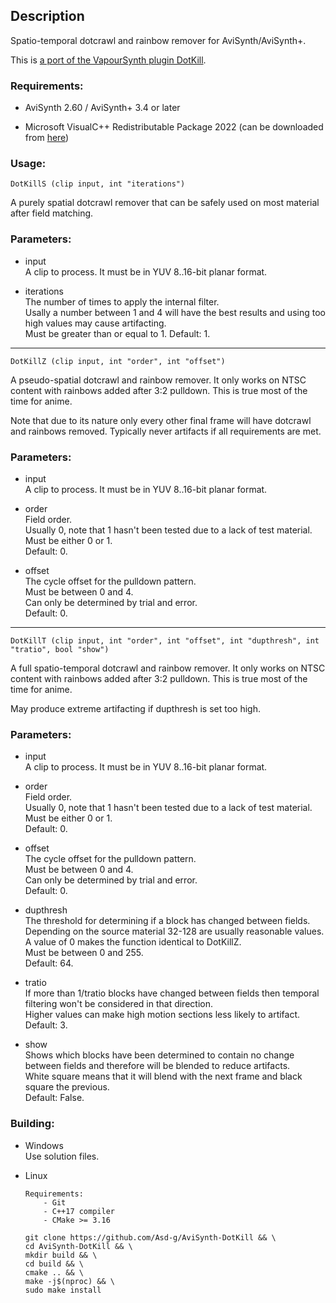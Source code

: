 ## Description

Spatio-temporal dotcrawl and rainbow remover for AviSynth/AviSynth+.

This is [a port of the VapourSynth plugin DotKill](https://github.com/myrsloik/DotKill).

### Requirements:

- AviSynth 2.60 / AviSynth+ 3.4 or later

- Microsoft VisualC++ Redistributable Package 2022 (can be downloaded from [here](https://github.com/abbodi1406/vcredist/releases))

### Usage:

```
DotKillS (clip input, int "iterations")
```

A purely spatial dotcrawl remover that can be safely used on most material after field matching.

### Parameters:

- input\
    A clip to process. It must be in YUV 8..16-bit planar format.
    
- iterations\
    The number of times to apply the internal filter.\
    Usally a number between 1 and 4 will have the best results and using too high values may cause artifacting.\
    Must be greater than or equal to 1.
    Default: 1.
    
---

```
DotKillZ (clip input, int "order", int "offset")
```

A pseudo-spatial dotcrawl and rainbow remover. It only works on NTSC content with rainbows added after 3:2 pulldown. This is true most of the time for anime.

Note that due to its nature only every other final frame will have dotcrawl and rainbows removed. Typically never artifacts if all requirements are met.

### Parameters:

- input\
    A clip to process. It must be in YUV 8..16-bit planar format.
    
- order\
    Field order.\
    Usually 0, note that 1 hasn't been tested due to a lack of test material.\
    Must be either 0 or 1.\
    Default: 0.
    
- offset\
    The cycle offset for the pulldown pattern.\
    Must be between 0 and 4.\
    Can only be determined by trial and error.\
    Default: 0.

---

```
DotKillT (clip input, int "order", int "offset", int "dupthresh", int "tratio", bool "show")
```

A full spatio-temporal dotcrawl and rainbow remover. It only works on NTSC content with rainbows added after 3:2 pulldown. This is true most of the time for anime.

May produce extreme artifacting if dupthresh is set too high.

### Parameters:

- input\
    A clip to process. It must be in YUV 8..16-bit planar format.
    
- order\
    Field order.\
    Usually 0, note that 1 hasn't been tested due to a lack of test material.\
    Must be either 0 or 1.\
    Default: 0.
    
- offset\
    The cycle offset for the pulldown pattern.\
    Must be between 0 and 4.\
    Can only be determined by trial and error.\
    Default: 0.
    
- dupthresh\
    The threshold for determining if a block has changed between fields.\
    Depending on the source material 32-128 are usually reasonable values.\
    A value of 0 makes the function identical to DotKillZ.\
    Must be between 0 and 255.\
    Default: 64.
    
- tratio\
    If more than 1/tratio blocks have changed between fields then temporal filtering won't be considered in that direction.\
    Higher values can make high motion sections less likely to artifact.\
    Default: 3.
    
- show\
    Shows which blocks have been determined to contain no change between fields and therefore will be blended to reduce artifacts.\
    White square means that it will blend with the next frame and black square the previous.\
    Default: False.
    
### Building:

- Windows\
    Use solution files.

- Linux
    ```
    Requirements:
        - Git
        - C++17 compiler
        - CMake >= 3.16
    ```
    ```
    git clone https://github.com/Asd-g/AviSynth-DotKill && \
    cd AviSynth-DotKill && \
    mkdir build && \
    cd build && \
    cmake .. && \
    make -j$(nproc) && \
    sudo make install
    ```
